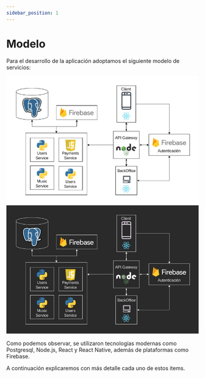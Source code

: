 ```yaml
---
sidebar_position: 1
---
```


# Modelo

Para el desarrollo de la aplicación adoptamos el siguiente modelo de servicios:

![Docusaurus themed image](/img/arquitectura.jpg#gh-light-mode-only)![Docusaurus themed image](/img/arquitectura-dark.jpg#gh-dark-mode-only)

Como podemos observar, se utilizaron tecnologías modernas como Postgresql, Node.js, React y React Native, además de plataformas como Firebase.

A continuación explicaremos con más detalle cada uno de estos items.
